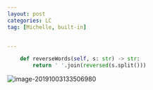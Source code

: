 ```yaml
---
layout: post
categories: LC
tag: [Michelle, built-in] 


---
```




```python
    def reverseWords(self, s: str) -> str:
        return ' '.join(reversed(s.split()))
```

![image-20191003133506980](https://tva1.sinaimg.cn/large/006y8mN6ly1g7kydi084wj30q20gwgog.jpg)